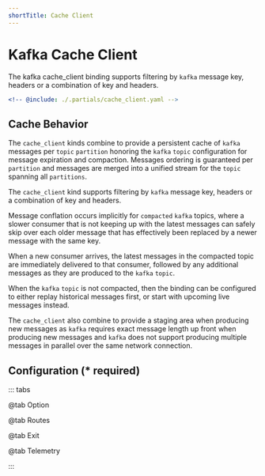 ```yaml
---
shortTitle: Cache Client
---
```


# Kafka Cache Client

The kafka cache_client binding supports filtering by `kafka` message key, headers or a combination of key and headers.

```yaml {3}
<!-- @include: ./.partials/cache_client.yaml -->
```

## Cache Behavior

The `cache_client` kinds combine to provide a persistent cache of `kafka` messages per `topic` `partition` honoring the `kafka` `topic` configuration for message expiration and compaction. Messages ordering is guaranteed per `partition` and messages are merged into a unified stream for the `topic` spanning all `partitions`.

The `cache_client` kind supports filtering by `kafka` message key, headers or a combination of key and headers.

Message conflation occurs implicitly for `compacted` `kafka` topics, where a slower consumer that is not keeping up with the latest messages can safely skip over each older message that has effectively been replaced by a newer message with the same key.

When a new consumer arrives, the latest messages in the compacted topic are immediately delivered to that consumer, followed by any additional messages as they are produced to the `kafka` `topic`.

When the `kafka` `topic` is not compacted, then the binding can be configured to either replay historical messages first, or start with upcoming live messages instead.

The `cache_client` also combine to provide a staging area when producing new messages as `kafka` requires exact message length up front when producing new messages and `kafka` does not support producing multiple messages in parallel over the same network connection.

## Configuration (\* required)

::: tabs

@tab Option

<!-- @include: ./.partials/cache-client-options.md -->

@tab Routes

<!-- @include: ./.partials/routes.md -->

@tab Exit

<!-- @include: ../.partials/exit.md -->

@tab Telemetry

<!-- @include: ../.partials/telemetry.md -->

:::
